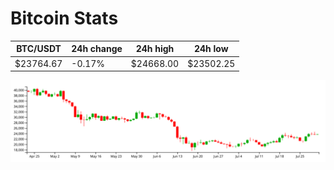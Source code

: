 # Bitcoin Stats

BTC/USDT|24h change|24h high|24h low|
|---|---|---|---|
|$23764.67|-0.17%|$24668.00|$23502.25|

<img src="./chart.svg">
